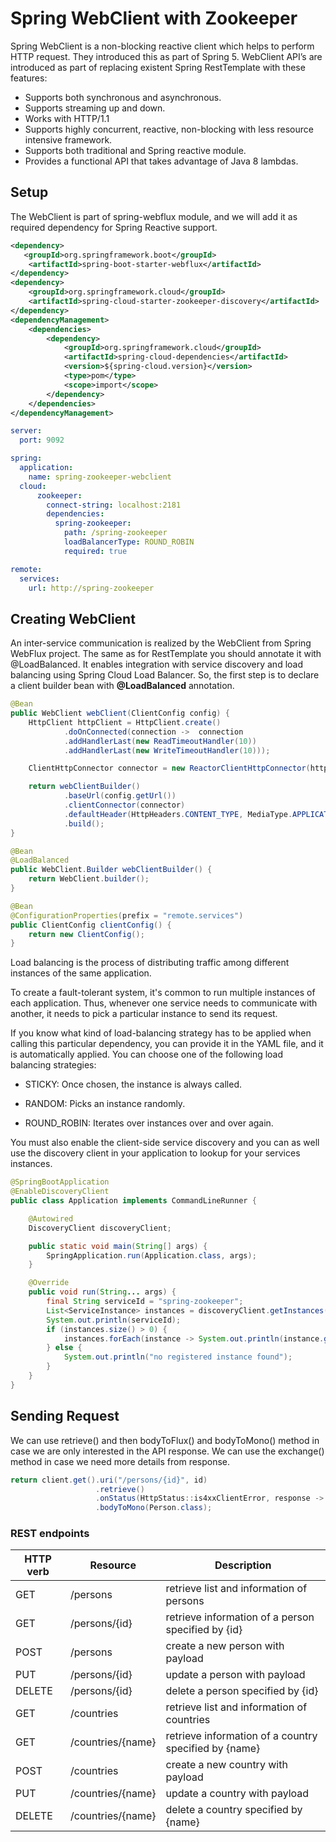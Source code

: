 # Spring WebClient with Zookeeper

Spring WebClient is a non-blocking reactive client which helps to perform HTTP request. They introduced this as part of Spring 5. WebClient API’s are introduced as part of replacing existent Spring RestTemplate 
with these features:

- Supports both synchronous and asynchronous.
- Supports streaming up and down.
- Works with HTTP/1.1
- Supports highly concurrent, reactive, non-blocking with less resource intensive framework.
- Supports both traditional and Spring reactive module.
- Provides a functional API that takes advantage of Java 8 lambdas.

## Setup

The WebClient is part of spring-webflux module, and we will add it as required dependency for Spring Reactive support.

```xml
<dependency>
   <groupId>org.springframework.boot</groupId>
    <artifactId>spring-boot-starter-webflux</artifactId>
</dependency>
<dependency>
    <groupId>org.springframework.cloud</groupId>
    <artifactId>spring-cloud-starter-zookeeper-discovery</artifactId>
</dependency>
<dependencyManagement>
    <dependencies>
        <dependency>
            <groupId>org.springframework.cloud</groupId>
            <artifactId>spring-cloud-dependencies</artifactId>
            <version>${spring-cloud.version}</version>
            <type>pom</type>
            <scope>import</scope>
        </dependency>
    </dependencies>
</dependencyManagement>
```

```yaml
server:
  port: 9092

spring:
  application:
    name: spring-zookeeper-webclient
  cloud:
      zookeeper:
        connect-string: localhost:2181
        dependencies:
          spring-zookeeper:
            path: /spring-zookeeper
            loadBalancerType: ROUND_ROBIN
            required: true

remote:
  services:
    url: http://spring-zookeeper
```

## Creating WebClient

An inter-service communication is realized by the WebClient from Spring WebFlux project. The same as for RestTemplate you should annotate it with @LoadBalanced. It enables integration with service discovery and load balancing using Spring Cloud Load Balancer. So, the first step is to declare a client builder bean with **@LoadBalanced** annotation.

```java
@Bean
public WebClient webClient(ClientConfig config) {
    HttpClient httpClient = HttpClient.create()
            .doOnConnected(connection ->  connection
            .addHandlerLast(new ReadTimeoutHandler(10))
            .addHandlerLast(new WriteTimeoutHandler(10)));

    ClientHttpConnector connector = new ReactorClientHttpConnector(httpClient);

    return webClientBuilder()
            .baseUrl(config.getUrl())
            .clientConnector(connector)
            .defaultHeader(HttpHeaders.CONTENT_TYPE, MediaType.APPLICATION_JSON_VALUE)
            .build();
}

@Bean
@LoadBalanced
public WebClient.Builder webClientBuilder() {
    return WebClient.builder();
}

@Bean
@ConfigurationProperties(prefix = "remote.services")
public ClientConfig clientConfig() {
    return new ClientConfig();
}

```
Load balancing is the process of distributing traffic among different instances of the same application.

To create a fault-tolerant system, it's common to run multiple instances of each application. Thus, whenever one service needs to communicate with another, it needs to pick a particular instance to send its request.

If you know what kind of load-balancing strategy has to be applied when calling this particular dependency, you can provide it in the YAML file, and it is automatically applied. You can choose one of the following load balancing strategies:

- STICKY: Once chosen, the instance is always called.

- RANDOM: Picks an instance randomly.

- ROUND_ROBIN: Iterates over instances over and over again.

You must also enable the client-side service discovery and you can as well use the discovery client in your application to lookup for your services instances.

```java
@SpringBootApplication
@EnableDiscoveryClient
public class Application implements CommandLineRunner {

    @Autowired
    DiscoveryClient discoveryClient;

    public static void main(String[] args) {
        SpringApplication.run(Application.class, args);
    }

    @Override
    public void run(String... args) {
        final String serviceId = "spring-zookeeper";
        List<ServiceInstance> instances = discoveryClient.getInstances(serviceId);
        System.out.println(serviceId);
        if (instances.size() > 0) {
            instances.forEach(instance -> System.out.println(instance.getUri()));
        } else {
            System.out.println("no registered instance found");
        }
    }
}

```

## Sending Request

We can use retrieve() and then bodyToFlux() and bodyToMono() method in case we are only interested in the API response. 
We can use the exchange() method in case we need more details from response.

```java
return client.get().uri("/persons/{id}", id)
                   .retrieve()
                   .onStatus(HttpStatus::is4xxClientError, response -> Mono.error(new EntityNotFoundException("person not found with id : " + id)))
                   .bodyToMono(Person.class);
```

### REST endpoints

| HTTP verb | Resource  | Description
|----|---|---|
|  GET  | /persons  | retrieve list and information of persons  
|  GET |  /persons/{id} | retrieve information of a person specified by {id}
|  POST | /persons  | create a new person with payload  
|  PUT   |  /persons/{id} | update a person with payload   
|  DELETE   | /persons/{id}  |  delete a person specified by {id} 
|  GET  | /countries  | retrieve list and information of countries  
|  GET |  /countries/{name} | retrieve information of a country specified by {name} 
|  POST | /countries  | create a new country with payload  
|  PUT   |  /countries/{name} | update a country with payload   
|  DELETE   | /countries/{name}  |  delete a country specified by {name} 
